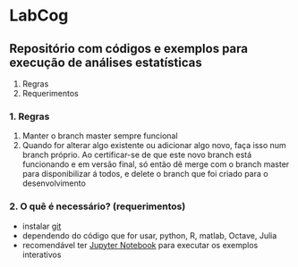 # LabCog #
## Repositório com códigos e exemplos para execução de análises estatísticas ##

1. Regras
2. Requerimentos 


### 1. Regras ###
1. Manter o branch master sempre funcional
2. Quando for alterar algo existente ou adicionar algo novo, faça isso num branch próprio. Ao certificar-se de que este novo branch está funcionando e em versão final, só então dê merge com o branch master para disponibilizar á todos, e delete o branch que foi criado para o desenvolvimento


### 2. O quê é necessário? (requerimentos) ###

* instalar [git](https://git-scm.com)
* dependendo do código que for usar, python, R, matlab, Octave, Julia
* recomendável ter [Jupyter Notebook](http://jupyter.org) para executar os exemplos interativos